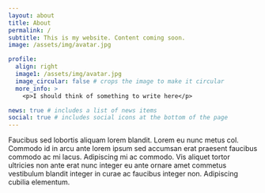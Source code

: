 ```yaml
---
layout: about
title: About
permalink: /
subtitle: This is my website. Content coming soon.
image: /assets/img/avatar.jpg

profile:
  align: right
  image1: /assets/img/avatar.jpg
  image_circular: false # crops the image to make it circular
  more_info: >
    <p>I should think of something to write here</p>

news: true # includes a list of news items
social: true # includes social icons at the bottom of the page
---
```


Faucibus sed lobortis aliquam lorem blandit. Lorem eu nunc metus col. Commodo id in arcu ante lorem ipsum sed accumsan erat praesent faucibus commodo ac mi lacus. Adipiscing mi ac commodo. Vis aliquet tortor ultricies non ante erat nunc integer eu ante ornare amet commetus vestibulum blandit integer in curae ac faucibus integer non. Adipiscing cubilia elementum.

